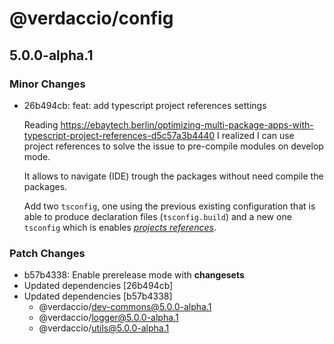 # @verdaccio/config

## 5.0.0-alpha.1
### Minor Changes

- 26b494cb: feat: add typescript project references settings
  
  Reading https://ebaytech.berlin/optimizing-multi-package-apps-with-typescript-project-references-d5c57a3b4440 I realized I can use project references to solve the issue to pre-compile modules on develop mode.
  
  It allows to navigate (IDE) trough the packages without need compile the packages.
  
  Add two `tsconfig`, one using the previous existing configuration that is able to produce declaration files (`tsconfig.build`) and a new one `tsconfig` which is enables [_projects references_](https://www.typescriptlang.org/docs/handbook/project-references.html).

### Patch Changes

- b57b4338: Enable prerelease mode with **changesets**
- Updated dependencies [26b494cb]
- Updated dependencies [b57b4338]
  - @verdaccio/dev-commons@5.0.0-alpha.1
  - @verdaccio/logger@5.0.0-alpha.1
  - @verdaccio/utils@5.0.0-alpha.1
